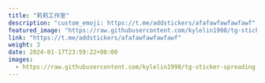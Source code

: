 ```yaml
---
title: "莉莉工作室"
description: "custom_emoji: https://t.me/addstickers/afafawfawfawfawf"
featured_image: "https://raw.githubusercontent.com/kylelin1998/tg-sticker-spreading-worldwide-images/main/img/e9ace57f-f614-4f1f-bc43-8819dded63cd.jpg"
link: "https://t.me/addstickers/afafawfawfawfawf"
weight: 3
date: 2024-01-17T23:59:22+08:00
images:
  - https://raw.githubusercontent.com/kylelin1998/tg-sticker-spreading-worldwide-images/main/img/e9ace57f-f614-4f1f-bc43-8819dded63cd.jpg
---
```

